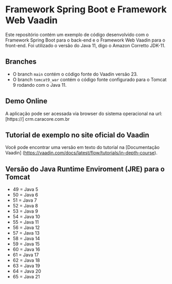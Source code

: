 # Framework Spring Boot e Framework Web Vaadin

Este repositório contém um exemplo de código desenvolvido com o Framework Spring Boot para o back-end e o Framework Web Vaadin para o front-end. Foi utilizado o versão do Java 11, digo o Amazon Corretto JDK-11.

## Branches

- O branch `main` contém o código fonte do Vaadin versão 23.
- O branch `tomcat9_war` contém o código fonte configurado para o Tomcat 9 rodando com o Java 11.

## Demo Online 
A aplicação pode ser acessada via browser do sistema operacional na url:
[https://] crm.caracore.com.br

## Tutorial de exemplo no site oficial do Vaadin
Você pode encontrar uma versão em texto do tutorial na [Documentação Vaadin]
(https://vaadin.com/docs/latest/flow/tutorials/in-depth-course).


## Versão do Java Runtime Enviroment (JRE) para o Tomcat
- 49 = Java 5
- 50 = Java 6
- 51 = Java 7
- 52 = Java 8
- 53 = Java 9
- 54 = Java 10
- 55 = Java 11
- 56 = Java 12
- 57 = Java 13
- 58 = Java 14
- 59 = Java 15
- 60 = Java 16
- 61 = Java 17
- 62 = Java 18
- 63 = Java 19
- 64 = Java 20
- 65 = Java 21
